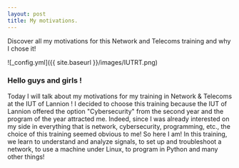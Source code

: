 ```yaml
---
layout: post
title: My motivations.
---
```


Discover all my motivations for this Network and Telecoms training and why I chose it!

![_config.yml]({{ site.baseurl }}/images/IUTRT.png)

### Hello guys and girls !

Today I will talk about my motivations for my training in Network & Telecoms at the IUT of Lannion !
I decided to choose this training because the IUT of Lannion offered the option "Cybersecurity" from the second year and the program of the year attracted me. 
Indeed, since I was already interested on my side in everything that is network, cybersecurity, programming, etc., the choice of this training seemed obvious to me!
So here I am!
In this training, we learn to understand and analyze signals, to set up and troubleshoot a network, to use a machine under Linux, to program in Python and many other things!
